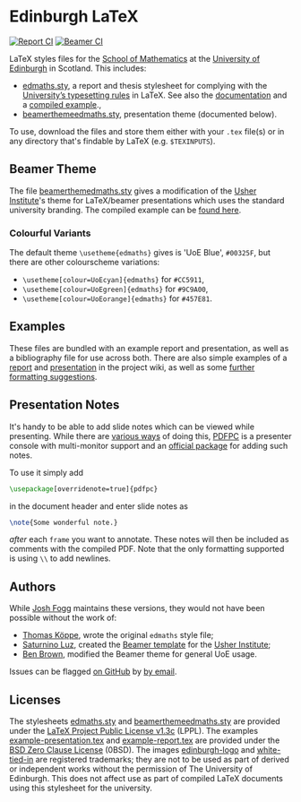 # Edinburgh LaTeX

[![Report CI](https://github.com/Foggalong/edinburgh-math-latex/actions/workflows/report-ci.yaml/badge.svg)](https://foggalong.github.io/edinburgh-math-latex/example-report.pdf) [![Beamer CI](https://github.com/Foggalong/edinburgh-math-latex/actions/workflows/beamer-ci.yaml/badge.svg)](https://foggalong.github.io/edinburgh-math-latex/example-presentation.pdf)

LaTeX styles files for the [School of Mathematics](https://www.maths.ed.ac.uk) at the [University of Edinburgh](https://www.ed.ac.uk/) in Scotland. This includes:

- [edmaths.sty](#report-stylesheet), a report and thesis stylesheet for complying with the [University’s typesetting rules](https://www.ed.ac.uk/academic-services/students/thesis-submission) in LaTeX. See also the [documentation](https://foggalong.github.io/edinburgh-math-latex/edmaths-docs.pdf) and a [compiled example](https://foggalong.github.io/edinburgh-math-latex/example-report.pdf).,
- [beamerthemeedmaths.sty](#beamer-theme), presentation theme (documented below).

To use, download the files and store them either with your `.tex` file(s) or in any directory that's findable by LaTeX (e.g. `$TEXINPUTS`).

## Beamer Theme  

The file [beamerthemedmaths.sty](https://github.com/Foggalong/edinburgh-math-latex/blob/master/beamerthemeedmaths.sty) gives a modification of the [Usher Institute](https://www.ed.ac.uk/usher)'s theme for LaTeX/beamer presentations which uses the standard university branding. The compiled example can be [found here](https://foggalong.github.io/edinburgh-math-latex/example-presentation.pdf).

### Colourful Variants

The default theme `\usetheme{edmaths}` gives is 'UoE Blue', `#00325F`, but there are other colourscheme variations:

- `\usetheme[colour=UoEcyan]{edmaths}` for `#CC5911`,
- `\usetheme[colour=UoEgreen]{edmaths}` for `#9C9A00`,
- `\usetheme[colour=UoEorange]{edmaths}` for `#457E81`.

## Examples

These files are bundled with an example report and presentation, as well as a bibliography file for use across both. There are also simple examples of a [report](https://github.com/Foggalong/edinburgh-math-latex/wiki/Example-Report) and [presentation](https://github.com/Foggalong/edinburgh-math-latex/wiki/Example-Presentation) in the project wiki, as well as some [further formatting suggestions](https://github.com/Foggalong/edinburgh-math-latex/wiki/Further-Suggestions).

## Presentation Notes

It's handy to be able to add slide notes which can be viewed while presenting. While there are [various ways](https://github.com/Foggalong/edinburgh-math-latex/wiki/Beamer-Notes) of doing this, [PDFPC](https://pdfpc.github.io/) is a presenter console with multi-monitor support and an [official package](https://github.com/pdfpc/latex-pdfpc) for adding such notes.

To use it simply add

```latex
\usepackage[overridenote=true]{pdfpc}
```

in the document header and enter slide notes as

```latex
\note{Some wonderful note.}
```

_after_ each `frame` you want to annotate. These notes will then be included as comments with the compiled PDF. Note that the only formatting supported is using `\\` to add newlines.

## Authors

While [Josh Fogg](https://github.com/Foggalong) maintains these versions, they would not have been possible without the work of:

- [Thomas Köppe](https://github.com/tkoeppe), wrote the original `edmaths` style file;
- [Saturnino Luz](https://www.ed.ac.uk/profile/saturnino-luz), created the [Beamer template](https://www.overleaf.com/latex/templates/usher-beamer-theme-new/pwjqsqkzhtsy) for the [Usher Institute](https://www.ed.ac.uk/usher);
- [Ben Brown](https://github.com/bencwbrown), modified the Beamer theme for general UoE usage.

Issues can be flagged [on GitHub](https://github.com/Foggalong/edinburgh-math-latex/issues) by [by email](mailto:j.fogg@ed.ac.uk).

## Licenses

The stylesheets [edmaths.sty](edmaths.sty) and [beamerthemeedmaths.sty](beamerthemeedmaths.sty) are provided under the [LaTeX Project Public License v1.3c](https://choosealicense.com/licenses/lppl-1.3c/) (LPPL). The examples [example-presentation.tex](example-presentation.tex) and [example-report.tex](example-report.tex) are provided under the [BSD Zero Clause License](https://choosealicense.com/licenses/0bsd/) (0BSD). The images [edinburgh-logo](Images/edinburgh-logo.svg) and [white-tied-in](Images/white-tied-in.svg) are registered trademarks; they are not to be used as part of derived or independent works without the permission of The University of Edinburgh. This does not affect use as part of compiled LaTeX documents using this stylesheet for the university.
